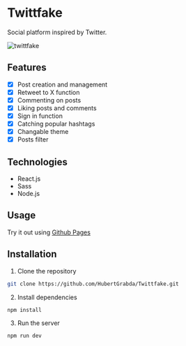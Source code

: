# Twittfake
Social platform inspired by Twitter.

![twittfake](https://github.com/HubertGrabda/Twittfake/assets/115069516/e4d13d25-1b2f-4af6-af44-b8ef3c9f2492)

## Features

- [x] Post creation and management
- [x] Retweet to X function
- [x] Commenting on posts
- [x] Liking posts and comments
- [x] Sign in function
- [x] Catching popular hashtags
- [x] Changable theme
- [x] Posts filter

## Technologies
- React.js
- Sass
- Node.js

## Usage

Try it out using [Github Pages](https://hubertgrabda.github.io/Twittfake/)

## Installation

1. Clone the repository

```bash
git clone https://github.com/HubertGrabda/Twittfake.git
```
2. Install dependencies
```bash
npm install
```
3. Run the server
```bash
npm run dev
```

